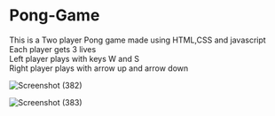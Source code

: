 # Pong-Game
This is a Two player Pong game made using HTML,CSS and javascript<br>
Each player gets 3 lives<br>
Left player plays with keys W and S<br>
Right player plays with arrow up and arrow down<br>

![Screenshot (382)](https://user-images.githubusercontent.com/82955847/222332656-be6b436d-44d5-4fe4-af04-f0d94875a462.png)

![Screenshot (383)](https://user-images.githubusercontent.com/82955847/222332707-d12e301e-9b38-4e33-a314-2fa7133d5b4d.png)

